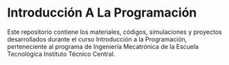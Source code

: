 # Introducción A La Programación
Este repositorio contiene los materiales, códigos, simulaciones y proyectos desarrollados durante el curso Introducción a la Programación, perteneciente al programa de Ingeniería Mecatrónica de la Escuela Tecnológica Instituto Técnico Central.